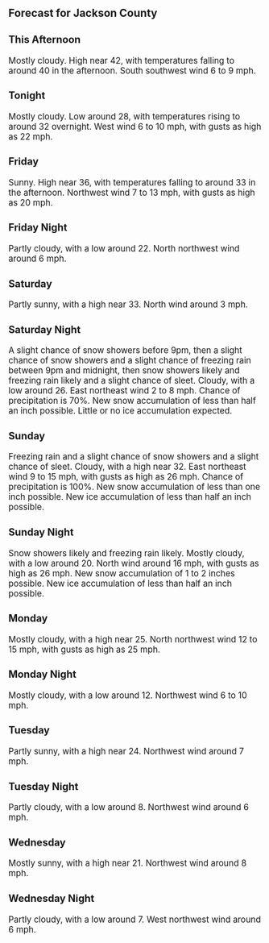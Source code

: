 <div>
   <h2>Forecast for Jackson County</h2>
   <p>
      <div style="font-size:120%">
         <h3>This Afternoon</h3>Mostly cloudy. High near 42, with temperatures falling to around 40 in the afternoon. South southwest wind 6 to 9 mph.<br></div>
   </p>
   <p>
      <div style="font-size:120%">
         <h3>Tonight</h3>Mostly cloudy. Low around 28, with temperatures rising to around 32 overnight. West wind 6 to 10 mph, with gusts as high as
         22 mph.<br></div>
   </p>
   <p>
      <div style="font-size:120%">
         <h3>Friday</h3>Sunny. High near 36, with temperatures falling to around 33 in the afternoon. Northwest wind 7 to 13 mph, with gusts as high
         as 20 mph.<br></div>
   </p>
   <p>
      <div style="font-size:120%">
         <h3>Friday Night</h3>Partly cloudy, with a low around 22. North northwest wind around 6 mph.<br></div>
   </p>
   <p>
      <div style="font-size:120%">
         <h3>Saturday</h3>Partly sunny, with a high near 33. North wind around 3 mph.<br></div>
   </p>
   <p>
      <div style="font-size:120%">
         <h3>Saturday Night</h3>A slight chance of snow showers before 9pm, then a slight chance of snow showers and a slight chance of freezing rain between
         9pm and midnight, then snow showers likely and freezing rain likely and a slight chance of sleet. Cloudy, with a low around
         26. East northeast wind 2 to 8 mph. Chance of precipitation is 70%. New snow accumulation of less than half an inch possible.
         Little or no ice accumulation expected.<br></div>
   </p>
   <p>
      <div style="font-size:120%">
         <h3>Sunday</h3>Freezing rain and a slight chance of snow showers and a slight chance of sleet. Cloudy, with a high near 32. East northeast
         wind 9 to 15 mph, with gusts as high as 26 mph. Chance of precipitation is 100%. New snow accumulation of less than one inch
         possible. New ice accumulation of less than half an inch possible.<br></div>
   </p>
   <p>
      <div style="font-size:120%">
         <h3>Sunday Night</h3>Snow showers likely and freezing rain likely. Mostly cloudy, with a low around 20. North wind around 16 mph, with gusts as
         high as 26 mph. New snow accumulation of 1 to 2 inches possible. New ice accumulation of less than half an inch possible.<br></div>
   </p>
   <p>
      <div style="font-size:120%">
         <h3>Monday</h3>Mostly cloudy, with a high near 25. North northwest wind 12 to 15 mph, with gusts as high as 25 mph.<br></div>
   </p>
   <p>
      <div style="font-size:120%">
         <h3>Monday Night</h3>Mostly cloudy, with a low around 12. Northwest wind 6 to 10 mph.<br></div>
   </p>
   <p>
      <div style="font-size:120%">
         <h3>Tuesday</h3>Partly sunny, with a high near 24. Northwest wind around 7 mph.<br></div>
   </p>
   <p>
      <div style="font-size:120%">
         <h3>Tuesday Night</h3>Partly cloudy, with a low around 8. Northwest wind around 6 mph.<br></div>
   </p>
   <p>
      <div style="font-size:120%">
         <h3>Wednesday</h3>Mostly sunny, with a high near 21. Northwest wind around 8 mph.<br></div>
   </p>
   <p>
      <div style="font-size:120%">
         <h3>Wednesday Night</h3>Partly cloudy, with a low around 7. West northwest wind around 6 mph.<br></div>
   </p>
</div>